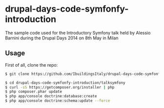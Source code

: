 drupal-days-code-symfonfy-introduction
======================================

The sample code used for the Introductory Symfony talk held by Alessio Barnini during the Drupal Days 2014 on 8th May in Milan

## Usage
First of all, clone the repo:

```bash
$ git clone https://github.com/IbuildingsItaly/drupal-days-code-symfonfy-introduction
```

```bash
$ cd drupal-days-code-symfonfy-introduction/talksymfony
$ curl -sS https://getcomposer.org/installer | php
$ php composer.phar update
$ php app/console doctrine:database:create
$ php app/console doctrine:schema:update --force

